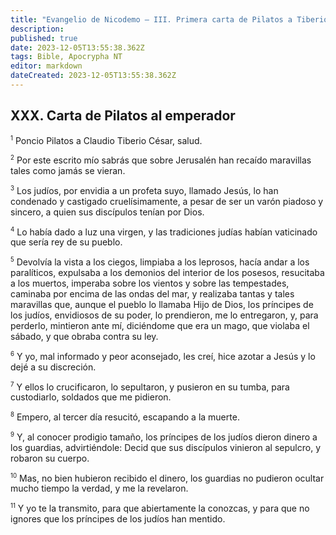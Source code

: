 ```yaml
---
title: "Evangelio de Nicodemo — III. Primera carta de Pilatos a Tiberio"
description: 
published: true
date: 2023-12-05T13:55:38.362Z
tags: Bible, Apocrypha NT
editor: markdown
dateCreated: 2023-12-05T13:55:38.362Z
---
```


## XXX. Carta de Pilatos al emperador


<span id="v30_1"><sup><small>1</small></sup></span>  Poncio Pilatos a Claudio Tiberio César, salud.  

<span id="v30_2"><sup><small>2</small></sup></span>  Por este escrito mío sabrás que sobre Jerusalén han recaído maravillas tales como jamás se vieran.  

<span id="v30_3"><sup><small>3</small></sup></span>  Los judíos, por envidia a un profeta suyo, llamado Jesús, lo han condenado y castigado cruelísimamente, a pesar de ser un varón piadoso y sincero, a quien sus discípulos tenían por Dios.  

<span id="v30_4"><sup><small>4</small></sup></span>  Lo había dado a luz una virgen, y las tradiciones judías habían vaticinado que sería rey de su pueblo.  

<span id="v30_5"><sup><small>5</small></sup></span>  Devolvía la vista a los ciegos, limpiaba a los leprosos, hacía andar a los paralíticos, expulsaba a los demonios del interior de los posesos, resucitaba a los muertos, imperaba sobre los vientos y sobre las tempestades, caminaba por encima de las ondas del mar, y realizaba tantas y tales maravillas que, aunque el pueblo lo llamaba Hijo de Dios, los príncipes de los judíos, envidiosos de su poder, lo prendieron, me lo entregaron, y, para perderlo, mintieron ante mí, diciéndome que era un mago, que violaba el sábado, y que obraba contra su ley.  

<span id="v30_6"><sup><small>6</small></sup></span>  Y yo, mal informado y peor aconsejado, les creí, hice azotar a Jesús y lo dejé a su discreción.  

<span id="v30_7"><sup><small>7</small></sup></span>  Y ellos lo crucificaron, lo sepultaron, y pusieron en su tumba, para custodiarlo, soldados que me pidieron.  

<span id="v30_8"><sup><small>8</small></sup></span>  Empero, al tercer día resucitó, escapando a la muerte.  

<span id="v30_9"><sup><small>9</small></sup></span>  Y, al conocer prodigio tamaño, los príncipes de los judíos dieron dinero a los guardias, advirtiéndole: Decid que sus discípulos vinieron al sepulcro, y robaron su cuerpo.  

<span id="v30_10"><sup><small>10</small></sup></span>  Mas, no bien hubieron recibido el dinero, los guardias no pudieron ocultar mucho tiempo la verdad, y me la revelaron.  

<span id="v30_11"><sup><small>11</small></sup></span>  Y yo te la transmito, para que abiertamente la conozcas, y para que no ignores que los príncipes de los judíos han mentido.